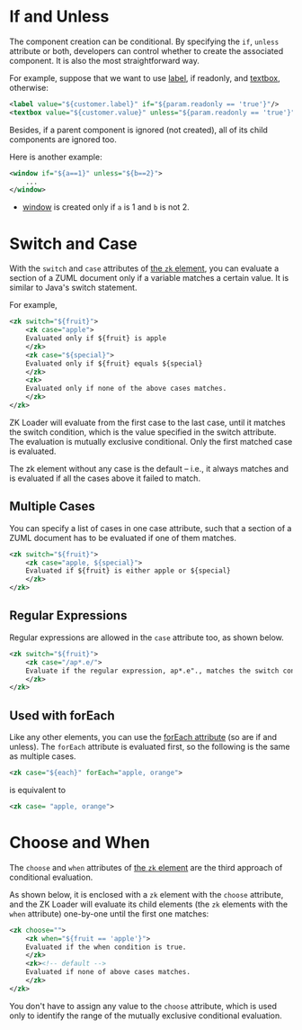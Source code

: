 # If and Unless

The component creation can be conditional. By specifying the `if`,
`unless` attribute or both, developers can control whether to create the
associated component. It is also the most straightforward way.

For example, suppose that we want to use
[label]({{site.baseurl}}/zk_component_ref/label),
if readonly, and
[textbox]({{site.baseurl}}/zk_component_ref/input/textbox), otherwise:

```xml
<label value="${customer.label}" if="${param.readonly == 'true'}"/>
<textbox value="${customer.value}" unless="${param.readonly == 'true'}"/>
```

Besides, if a parent component is ignored (not created), all of its
child components are ignored too.

Here is another example:

```xml
<window if="${a==1}" unless="${b==2}">
    ...    
</window>
```

- [window]({{site.baseurl}}/zk_component_ref/containers/window) is
  created only if `a` is 1 and `b` is not 2.

# Switch and Case

With the `switch` and `case` attributes of [the `zk` element](ZUML_Reference/ZUML/Elements/zk), you can evaluate a
section of a ZUML document only if a variable matches a certain value.
It is similar to Java's switch statement.

For example,

```xml
<zk switch="${fruit}">
    <zk case="apple">    
    Evaluated only if ${fruit} is apple    
    </zk>
    <zk case="${special}">
    Evaluated only if ${fruit} equals ${special}
    </zk>
    <zk>
    Evaluated only if none of the above cases matches.
    </zk>
</zk>
```

ZK Loader will evaluate from the first case to the last case, until it
matches the switch condition, which is the value specified in the switch
attribute. The evaluation is mutually exclusive conditional. Only the
first matched case is evaluated.

The zk element without any case is the default – i.e., it always matches
and is evaluated if all the cases above it failed to match.

## Multiple Cases

You can specify a list of cases in one case attribute, such that a
section of a ZUML document has to be evaluated if one of them matches.

```xml
<zk switch="${fruit}">
    <zk case="apple, ${special}">    
    Evaluated if ${fruit} is either apple or ${special}    
    </zk>
</zk>
```

## Regular Expressions

Regular expressions are allowed in the `case` attribute too, as shown
below.

```xml
<zk switch="${fruit}">
    <zk case="/ap*.e/">
    Evaluate if the regular expression, ap*.e"., matches the switch condition.
    </zk>
</zk>
```

## Used with forEach

Like any other elements, you can use the [forEach attribute]({{site.baseurl}}/zk_dev_ref/ui_composing/zuml/iterative_evaluation)
(so are if and unless). The `forEach` attribute is evaluated first, so
the following is the same as multiple cases.

```xml
<zk case="${each}" forEach="apple, orange">
```

is equivalent to

```xml
<zk case= "apple, orange">
```

# Choose and When

The `choose` and `when` attributes of [the `zk` element](ZUML_Reference/ZUML/Elements/zk) are the third
approach of conditional evaluation.

As shown below, it is enclosed with a `zk` element with the `choose`
attribute, and the ZK Loader will evaluate its child elements (the `zk`
elements with the `when` attribute) one-by-one until the first one
matches:

```xml
<zk choose="">
    <zk when="${fruit == 'apple'}">    
    Evaluated if the when condition is true.
    </zk>
    <zk><!-- default -->
    Evaluated if none of above cases matches.
    </zk>
</zk>
```

You don't have to assign any value to the `choose` attribute, which is
used only to identify the range of the mutually exclusive conditional
evaluation.
